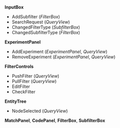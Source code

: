 

**InputBox**
- AddSubfilter (*FilterBox*)
- SearchRequest (*QueryView*)
- ChangedFilterType (*SubfilterBox*)
- ChangedSubfilterType (*FilterBox*)

**ExperimentPanel**
- AddExperiment (*ExperimentPanel*, *QueryView*)
- RemoveExperiment (*ExperimentPanel*, *QueryView*)

**FilterControls**
- PushFilter (*QueryView*)
- PullFilter (*QueryView*)
- EditFilter 
- CheckFilter

**EntityTree**
- NodeSelected (*QueryView*)

**MatchPanel**, **CodePanel**, **FilterBox**, **SubfilterBox**
